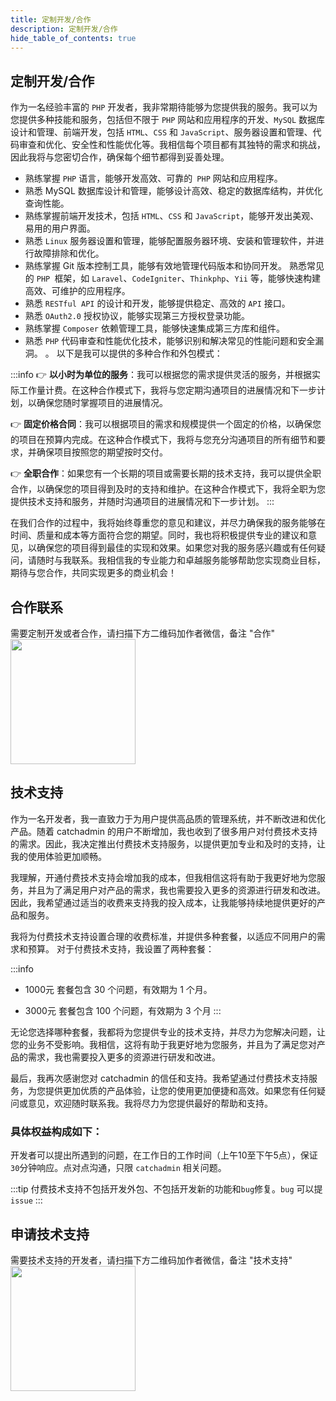 ```yaml
---
title: 定制开发/合作
description: 定制开发/合作
hide_table_of_contents: true
---
```

## 定制开发/合作
作为一名经验丰富的 `PHP` 开发者，我非常期待能够为您提供我的服务。我可以为您提供多种技能和服务，包括但不限于 `PHP` 网站和应用程序的开发、`MySQL` 数据库设计和管理、前端开发，包括 `HTML`、`CSS` 和 `JavaScript`、服务器设置和管理、代码审查和优化、安全性和性能优化等。我相信每个项目都有其独特的需求和挑战，因此我将与您密切合作，确保每个细节都得到妥善处理。

- 熟练掌握 `PHP` 语言，能够开发高效、可靠的` PHP` 网站和应用程序。
- 熟悉 MySQL 数据库设计和管理，能够设计高效、稳定的数据库结构，并优化查询性能。
- 熟练掌握前端开发技术，包括 `HTML`、`CSS` 和 `JavaScript`，能够开发出美观、易用的用户界面。
- 熟悉 `Linux` 服务器设置和管理，能够配置服务器环境、安装和管理软件，并进行故障排除和优化。
- 熟练掌握 Git 版本控制工具，能够有效地管理代码版本和协同开发。
熟悉常见的 `PHP `框架，如 `Laravel`、`CodeIgniter`、`Thinkphp`、`Yii` 等，能够快速构建高效、可维护的应用程序。
- 熟悉 `RESTful API` 的设计和开发，能够提供稳定、高效的 `API` 接口。
- 熟悉 `OAuth2.0` 授权协议，能够实现第三方授权登录功能。
- 熟练掌握 `Composer` 依赖管理工具，能够快速集成第三方库和组件。
- 熟悉 `PHP` 代码审查和性能优化技术，能够识别和解决常见的性能问题和安全漏洞。
。
以下是我可以提供的多种合作和外包模式：

:::info
👉 **以小时为单位的服务**：我可以根据您的需求提供灵活的服务，并根据实际工作量计费。在这种合作模式下，我将与您定期沟通项目的进展情况和下一步计划，以确保您随时掌握项目的进展情况。

👉 **固定价格合同**：我可以根据项目的需求和规模提供一个固定的价格，以确保您的项目在预算内完成。在这种合作模式下，我将与您充分沟通项目的所有细节和要求，并确保项目按照您的期望按时交付。

👉 **全职合作**：如果您有一个长期的项目或需要长期的技术支持，我可以提供全职合作，以确保您的项目得到及时的支持和维护。在这种合作模式下，我将全职为您提供技术支持和服务，并随时沟通项目的进展情况和下一步计划。
:::

在我们合作的过程中，我将始终尊重您的意见和建议，并尽力确保我的服务能够在时间、质量和成本等方面符合您的期望。同时，我也将积极提供专业的建议和意见，以确保您的项目得到最佳的实现和效果。如果您对我的服务感兴趣或有任何疑问，请随时与我联系。我相信我的专业能力和卓越服务能够帮助您实现商业目标，期待与您合作，共同实现更多的商业机会！

## 合作联系
需要定制开发或者合作，请扫描下方二维码加作者微信，备注 "合作"
<img src="/img/personal.jpeg" width="200" />


## 技术支持
作为一名开发者，我一直致力于为用户提供高品质的管理系统，并不断改进和优化产品。随着 catchadmin 的用户不断增加，我也收到了很多用户对付费技术支持的需求。因此，我决定推出付费技术支持服务，以提供更加专业和及时的支持，让我的使用体验更加顺畅。

我理解，开通付费技术支持会增加我的成本，但我相信这将有助于我更好地为您服务，并且为了满足用户对产品的需求，我也需要投入更多的资源进行研发和改进。因此，我希望通过适当的收费来支持我的投入成本，让我能够持续地提供更好的产品和服务。

我将为付费技术支持设置合理的收费标准，并提供多种套餐，以适应不同用户的需求和预算。
对于付费技术支持，我设置了两种套餐：

:::info
- 1000元 套餐包含 30 个问题，有效期为 1 个月。

- 3000元 套餐包含 100 个问题，有效期为 3 个月
:::

无论您选择哪种套餐，我都将为您提供专业的技术支持，并尽力为您解决问题，让您的业务不受影响。我相信，这将有助于我更好地为您服务，并且为了满足您对产品的需求，我也需要投入更多的资源进行研发和改进。

最后，我再次感谢您对 catchadmin 的信任和支持。我希望通过付费技术支持服务，为您提供更加优质的产品体验，让您的使用更加便捷和高效。如果您有任何疑问或意见，欢迎随时联系我。我将尽力为您提供最好的帮助和支持。

### 具体权益构成如下：
开发者可以提出所遇到的问题，在工作日的工作时间（上午10至下午5点），保证`30`分钟响应。点对点沟通，只限 `catchadmin` 相关问题。

:::tip
付费技术支持不包括开发外包、不包括开发新的功能和`bug`修复。`bug` 可以提 `issue`
:::

## 申请技术支持
需要技术支持的开发者，请扫描下方二维码加作者微信，备注 "技术支持"
<img src="/img/personal.jpeg" width="200" />




